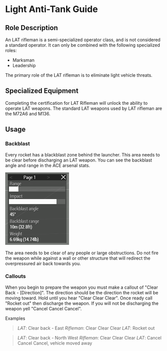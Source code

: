 # Light Anti-Tank Guide

## Role Description

An LAT rifleman is a semi-specialized operator class, and is not considered a standard operator. It can only be combined with the following specialized roles:

- Marksman
- Leadership

The primary role of the LAT rifleman is to eliminate light vehicle threats.

## Specialized Equipment

Completing the certification for LAT Rifleman will unlock the ability to operate LAT weapons. The standard LAT weapons used by LAT rifleman are the M72A6 and M136.

## Usage

### Backblast

Every rocket has a blackblast zone behind the launcher. This area needs to be clear before discharging an LAT weapon. You can see the backblast angle and range in the ACE arsenal stats.

![LAT Stats](images/lat-stats.png)

The area needs to be clear of any people or large obstructions. Do not fire the weapon while against a wall or other structure that will redirect the overpressured air back towards you.

### Callouts

When you begin to prepare the weapon you must make a callout of "Clear Back - [Direction]". The direction should be the direction the rocket will be moving toward. Hold until you hear "Clear Clear Clear". Once ready call "Rocket out" then discharge the weapon. If you will not be discharging the weapon yell "Cancel Cancel Cancel".

Examples

> *LAT*: Clear back - East
> *Rifleman*: Clear Clear Clear
> *LAT*: Rocket out

> *LAT*: Clear back - North West
> *Rifleman*: Clear Clear Clear
> *LAT*: Cancel Cancel Cancel, vehicle moved away
